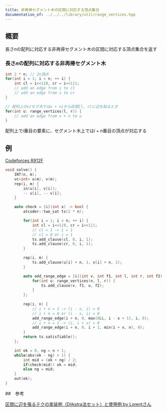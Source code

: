 ```yaml
---
title: 非再帰セグメント木の区間に対応する頂点集合
documentation_of: ../../../library/util/range_vertices.hpp
---
```


## 概要

長さ$n$の配列に対応する非再帰セグメント木の区間に対応する頂点集合を返す

### 長さ$n$の配列に対応する非再帰セグメント木

```cpp
int 2 * n; // 2n頂点
for(int i = 1; i < n; ++ i) {
    int cl = i<<1|0, cr = i<<1|1;
    // add an edge from i to cl
    // add an edge from i to cr
}

// 配列上のv(セグ木ではv + n)から区間[l, r)に辺を貼るとき
for(int u: range_vertices(l, r)) {
    // add an edge from v + n to u
}
```
配列上で$i$番目の要素に、セグメント木上では$i + n$番目の頂点が対応する

## 例

[Codeforces R912F](https://codeforces.com/contest/1903/problem/F)

```cpp
void solve() {
    INT(n, m);
    vc<int> u(m), v(m);
    rep(i, m) {
        in(u[i], v[i]);
        -- u[i], -- v[i];
    }

    auto check = [&](int x) -> bool {
        atcoder::two_sat ts(2 * n);

        for(int i = 1; i < n; ++ i) {
            int cl = i<<1|0, cr = i<<1|1;
            // cl = 1 -> i = 1
            // cl = 0 or i = 1
            ts.add_clause(cl, 0, i, 1);
            ts.add_clause(cr, 0, i, 1);
        }

        rep(i, m) {
            ts.add_clause(u[i] + n, 1, v[i] + n, 1);
        }

        auto add_range_edge = [&](int v, int f1, int l, int r, int f2) -> void {
            for(int u: range_vertices(n, l, r)) {
                ts.add_clause(v, f1, u, f2);
            }
        };
        
        rep(i, n) {
            // i + n = 1 -> (i - x, i) = 0
            // i + n = 0 or (i - x, i) = 0
            add_range_edge(i + n, 0, max(0LL, i - x + 1), i, 0);
            // i + n = 1 -> (i, i + x) = 0
            add_range_edge(i + n, 0, i + 1, min(i + x, n), 0);
        }
        return ts.satisfiable();
    };

    int ok = 0, ng = n + 1;
    while(abs(ok - ng) > 1) {
        int mid = (ok + ng) / 2;
        if(check(mid)) ok = mid;
        else ng = mid;
    }
    out(ok);
}
```

##　参考

[区間に辺を張るテクの実装例（Dijkstra法セット）と使用例 by Lorentさん](https://lorent-kyopro.hatenablog.com/entry/2020/07/24/170656)